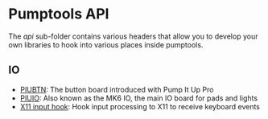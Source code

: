 # Pumptools API
The *api* sub-folder contains various headers that allow you to develop your own libraries to hook into various places
inside pumptools.

## IO
* [PIUBTN](io/piubtn.md): The button board introduced with Pump It Up Pro
* [PIUIO](io/piuio.md): Also known as the MK6 IO, the main IO board for pads and lights
* [X11 input hook](io/x11-input-hook.md): Hook input processing to X11 to receive keyboard events